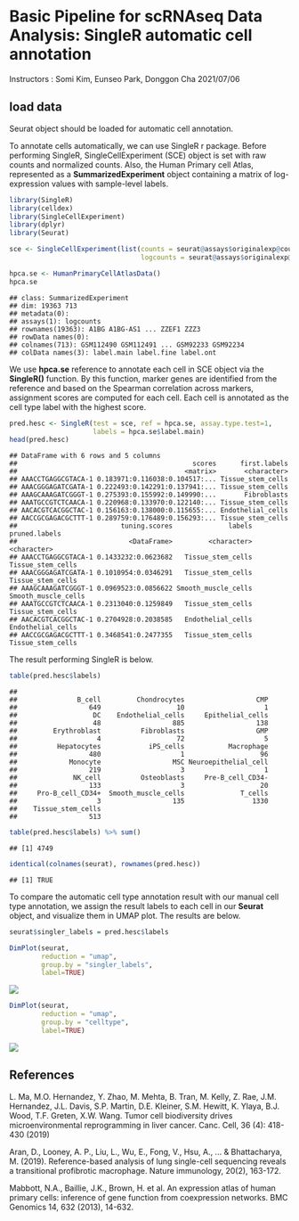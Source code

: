Basic Pipeline for scRNAseq Data Analysis: SingleR automatic cell annotation
================
Instructors : Somi Kim, Eunseo Park, Donggon Cha
2021/07/06

## load data

Seurat object should be loaded for automatic cell annotation.

To annotate cells automatically, we can use SingleR r package. Before performing SingleR, SingleCellExperiment (SCE) object is set with raw counts and normalized counts. Also, the Human Primary cell Atlas, represented as a **SummarizedExperiment** object containing a matrix of log-expression values with sample-level labels.

``` r
library(SingleR)
library(celldex)
library(SingleCellExperiment)
library(dplyr)
library(Seurat)

sce <- SingleCellExperiment(list(counts = seurat@assays$originalexp@counts,
                                 logcounts = seurat@assays$originalexp@data))

hpca.se <- HumanPrimaryCellAtlasData()
hpca.se
```

    ## class: SummarizedExperiment 
    ## dim: 19363 713 
    ## metadata(0):
    ## assays(1): logcounts
    ## rownames(19363): A1BG A1BG-AS1 ... ZZEF1 ZZZ3
    ## rowData names(0):
    ## colnames(713): GSM112490 GSM112491 ... GSM92233 GSM92234
    ## colData names(3): label.main label.fine label.ont

We use **hpca.se** reference to annotate each cell in SCE object via the **SingleR()** function. By this function, marker genes are identified from the reference and based on the Spearman correlation across markers, assignment scores are computed for each cell. Each cell is annotated as the cell type label with the highest score.

``` r
pred.hesc <- SingleR(test = sce, ref = hpca.se, assay.type.test=1,
                     labels = hpca.se$label.main)
head(pred.hesc)
```

    ## DataFrame with 6 rows and 5 columns
    ##                                            scores      first.labels
    ##                                          <matrix>       <character>
    ## AAACCTGAGGCGTACA-1 0.183971:0.116038:0.104517:... Tissue_stem_cells
    ## AAACGGGAGATCGATA-1 0.222493:0.142291:0.137941:... Tissue_stem_cells
    ## AAAGCAAAGATCGGGT-1 0.275393:0.155992:0.149990:...       Fibroblasts
    ## AAATGCCGTCTCAACA-1 0.220968:0.133970:0.122140:... Tissue_stem_cells
    ## AACACGTCACGGCTAC-1 0.156163:0.138000:0.115655:... Endothelial_cells
    ## AACCGCGAGACGCTTT-1 0.289759:0.176489:0.156293:... Tissue_stem_cells
    ##                          tuning.scores              labels       pruned.labels
    ##                            <DataFrame>         <character>         <character>
    ## AAACCTGAGGCGTACA-1 0.1433232:0.0623682   Tissue_stem_cells   Tissue_stem_cells
    ## AAACGGGAGATCGATA-1 0.1010954:0.0346291   Tissue_stem_cells   Tissue_stem_cells
    ## AAAGCAAAGATCGGGT-1 0.0969523:0.0856622 Smooth_muscle_cells Smooth_muscle_cells
    ## AAATGCCGTCTCAACA-1 0.2313040:0.1259849   Tissue_stem_cells   Tissue_stem_cells
    ## AACACGTCACGGCTAC-1 0.2704928:0.2038585   Endothelial_cells   Endothelial_cells
    ## AACCGCGAGACGCTTT-1 0.3468541:0.2477355   Tissue_stem_cells   Tissue_stem_cells

The result performing SingleR is below.

``` r
table(pred.hesc$labels)
```

    ## 
    ##               B_cell         Chondrocytes                  CMP 
    ##                  649                   10                    1 
    ##                   DC    Endothelial_cells     Epithelial_cells 
    ##                   48                  885                  138 
    ##         Erythroblast          Fibroblasts                  GMP 
    ##                    4                   72                    5 
    ##          Hepatocytes            iPS_cells           Macrophage 
    ##                  480                    1                   96 
    ##             Monocyte                  MSC Neuroepithelial_cell 
    ##                  219                    3                    1 
    ##              NK_cell          Osteoblasts     Pre-B_cell_CD34- 
    ##                  133                    3                   20 
    ##     Pro-B_cell_CD34+  Smooth_muscle_cells              T_cells 
    ##                    3                  135                 1330 
    ##    Tissue_stem_cells 
    ##                  513

``` r
table(pred.hesc$labels) %>% sum()
```

    ## [1] 4749

``` r
identical(colnames(seurat), rownames(pred.hesc))
```

    ## [1] TRUE

To compare the automatic cell type annotation result with our manual cell type annotation, we assign the result labels to each cell in our **Seurat** object, and visualize them in UMAP plot. The results are below.

``` r
seurat$singler_labels = pred.hesc$labels

DimPlot(seurat, 
        reduction = "umap",
        group.by = "singler_labels", 
        label=TRUE)
```

<img src="5.singler_files/figure-markdown_github/unnamed-chunk-6-1.png" style="display: block; margin: auto;" />

``` r
DimPlot(seurat, 
        reduction = "umap",
        group.by = "celltype", 
        label=TRUE)
```

<img src="5.singler_files/figure-markdown_github/unnamed-chunk-6-2.png" style="display: block; margin: auto;" />

## References

L. Ma, M.O. Hernandez, Y. Zhao, M. Mehta, B. Tran, M. Kelly, Z. Rae, J.M. Hernandez, J.L. Davis, S.P. Martin, D.E. Kleiner, S.M. Hewitt, K. Ylaya, B.J. Wood, T.F. Greten, X.W. Wang. Tumor cell biodiversity drives microenvironmental reprogramming in liver cancer. Canc. Cell, 36 (4): 418-430 (2019)

Aran, D., Looney, A. P., Liu, L., Wu, E., Fong, V., Hsu, A., ... & Bhattacharya, M. (2019). Reference-based analysis of lung single-cell sequencing reveals a transitional profibrotic macrophage. Nature immunology, 20(2), 163-172.

Mabbott, N.A., Baillie, J.K., Brown, H. et al. An expression atlas of human primary cells: inference of gene function from coexpression networks. BMC Genomics 14, 632 (2013), 14-632.
